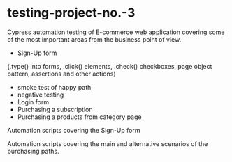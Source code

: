# testing-project-no.-3

Cypress automation testing of E-commerce web application covering some of the most important areas from the business point of view. 
* Sign-Up form

(.type() into forms, .click() elements, .check() checkboxes, page object pattern, assertions and other actions)
  * smoke test of happy path
  * negative testing 
* Login form
* Purchasing a subscription
* Purchasing a products from category page

Automation scripts covering the Sign-Up form 



Automation scripts covering the main and alternative scenarios of the purchasing paths.
